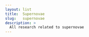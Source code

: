 ```yaml
---
layout: list
title:  Supernovae
slug:   supernovae
description: >
  All research related to supernovae
---
```

